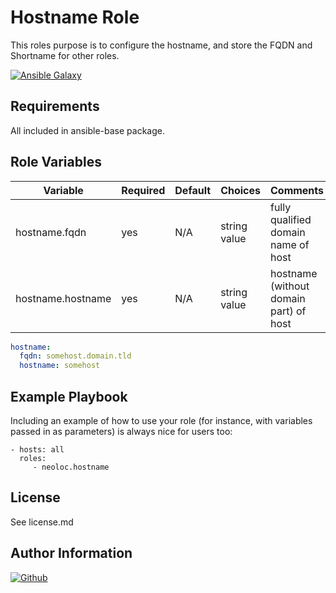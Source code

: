 Hostname Role
=========

This roles purpose is to configure the hostname, and store the FQDN and Shortname for other roles.

[![Ansible Galaxy](https://img.shields.io/badge/ansible--galaxy-neoloc.hostname-blue.svg)](https://galaxy.ansible.com/neoloc/ansible-role-hostname/)

Requirements
------------

All included in ansible-base package.

Role Variables
--------------

| Variable                | Required | Default | Choices                   | Comments                                 |
|-------------------------|----------|---------|---------------------------|------------------------------------------|
| hostname.fqdn           | yes      | N/A     | string value              | fully qualified domain name of host      |
| hostname.hostname       | yes      | N/A     | string value              | hostname (without domain part) of host   |

```yaml
hostname:
  fqdn: somehost.domain.tld
  hostname: somehost
```

Example Playbook
----------------

Including an example of how to use your role (for instance, with variables passed in as parameters) is always nice for users too:

    - hosts: all
      roles:
         - neoloc.hostname

License
-------

See license.md

Author Information
------------------

[![Github](https://img.shields.io/badge/Github-neoloc-blue.svg)](https://github.com/neoloc)
